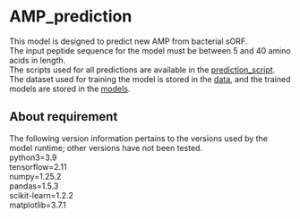 # AMP_prediction
This model is designed to predict new AMP from bacterial sORF.   
The input peptide sequence for the model must be between 5 and 40 amino acids in length.   
The scripts used for all predictions are available in the [prediction_script](https://github.com/FAFFASS/AMP_prediction/tree/main/prediction_script).   
The dataset used for training the model is stored in the [data](https://github.com/FAFFASS/AMP_prediction/tree/main/data), and the trained models are stored in the [models](https://github.com/FAFFASS/AMP_prediction/tree/main/models).

## About requirement
The following version information pertains to the versions used by the model runtime; other versions have not been tested.   
python3=3.9   
tensorflow=2.11   
numpy=1.25.2   
pandas=1.5.3   
scikit-learn=1.2.2   
matplotlib=3.7.1   
